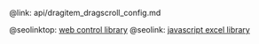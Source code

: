 @link: api/dragitem_dragscroll_config.md

@seolinktop: [web control library](https://webix.com)
@seolink: [javascript excel library](https://webix.com/widget/excel_viewer/)